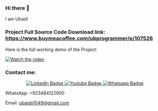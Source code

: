 ### Hi there 👋

I am Ubaid

### Project Full Source Code Download link: https://www.buymeacoffee.com/ubprogrammer/e/107526

Here is the full working demo of the Project:

[![Watch the video](https://img.youtube.com/vi/JJrnter1Sss/0.jpg)](https://www.youtube.com/watch?v=JJrnter1Sss&list=PLjowWp9YgJdqtHH5z7nFLPRHVduZD6Z3f&index=7)

### Contact me:

<div id="header" align="center">
  <div id="badges">
    <a href="https://www.linkedin.com/in/ubaidahmadceh/">
      <img src="https://img.shields.io/badge/LinkedIn-blue?style=for-the-badge&logo=linkedin&logoColor=white" alt="LinkedIn Badge"/>
    </a>
    <a href="https://www.youtube.com/channel/UCtIKyejnNPYaEXB5sgYADlg">
      <img src="https://img.shields.io/badge/YouTube-red?style=for-the-badge&logo=youtube&logoColor=white" alt="Youtube Badge"/>
    </a>
    <a href="https://wa.me/923484122900">
      <img src="https://img.shields.io/badge/Whatsapp-darkgreen?style=for-the-badge&logo=whatsapp&logoColor=white" alt="Whatsapp Badge"/>
    </a>
  </div>
</div>

WhatsApp: +923484122900

Email: ubaidp1049@gmail.com
